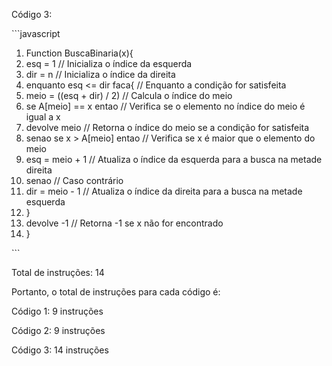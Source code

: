 ﻿Código 3:

\```javascript

1. Function BuscaBinaria(x){
1. esq = 1                  // Inicializa o índice da esquerda
1. dir = n                  // Inicializa o índice da direita
1. enquanto esq <= dir faca{  // Enquanto a condição for satisfeita
1. meio = ((esq + dir) / 2)  // Calcula o índice do meio
1. se A[meio] == x entao     // Verifica se o elemento no índice do meio é igual a x
1. devolve meio           // Retorna o índice do meio se a condição for satisfeita
1. senao se x > A[meio] entao // Verifica se x é maior que o elemento do meio
1. esq = meio + 1          // Atualiza o índice da esquerda para a busca na metade direita
1. senao                       // Caso contrário
1. dir = meio - 1          // Atualiza o índice da direita para a busca na metade esquerda
1. }
1. devolve -1                      // Retorna -1 se x não for encontrado
1. }

\```

Total de instruções: 14

Portanto, o total de instruções para cada código é:

Código 1: 9 instruções

Código 2: 9 instruções

Código 3: 14 instruções
